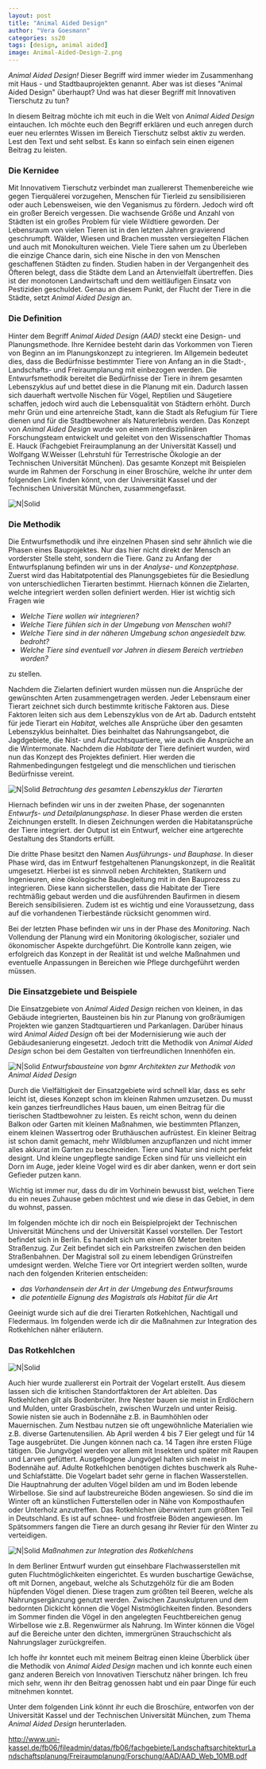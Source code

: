 ```yaml
---
layout: post
title: "Animal Aided Design"
author: "Vera Goesmann"
categories: ss20
tags: [design, animal aided]
image: Animal-Aided-Design-2.png
---
```



*Animal Aided Design!* Dieser Begriff wird immer wieder im Zusammenhang mit Haus - und Stadtbauprojekten genannt. Aber was ist dieses "Animal Aided Design" überhaupt? Und was hat dieser Begriff mit Innovativen Tierschutz zu tun? 

In diesem Beitrag möchte ich mit euch in die Welt von *Animal Aided Design* eintauchen. Ich möchte euch den Begriff erklären und euch anregen durch euer neu erlerntes Wissen im Bereich Tierschutz selbst aktiv zu werden. Lest den Text und seht selbst. Es kann so einfach sein einen eigenen Beitrag zu leisten. 

### Die Kernidee 

Mit Innovativem Tierschutz verbindet man zuallererst Themenbereiche wie gegen Tierquälerei vorzugehen, Menschen für Tierleid zu sensibilisieren oder auch Lebensweisen, wie den Veganismus zu fördern. Jedoch wird oft ein großer Bereich vergessen. Die wachsende Größe und Anzahl von Städten ist ein großes Problem für viele Wildtiere geworden. Der Lebensraum von vielen Tieren ist in den letzten Jahren gravierend geschrumpft. Wälder, Wiesen und Brachen mussten versiegelten Flächen und auch mit Monokulturen weichen. Viele Tiere sahen um zu Überleben die einzige Chance darin, sich eine Nische in den von Menschen geschaffenen Städten zu finden. Studien haben in der Vergangenheit des Öfteren belegt, dass die Städte dem Land an Artenvielfalt übertreffen. Dies ist der monotonen Landwirtschaft und dem weitläufigen Einsatz von Pestiziden geschuldet. Genau an diesem Punkt, der Flucht der Tiere in die Städte, setzt *Animal Aided Design* an. 

### Die Definition

Hinter dem Begriff *Animal Aided Design (AAD)* steckt eine Design- und Planungsmethode. Ihre Kernidee besteht darin das Vorkommen von Tieren von Beginn an im Planungskonzept zu integrieren. Im Allgemein bedeutet dies, dass die Bedürfnisse bestimmter Tiere von Anfang an in die Stadt-, Landschafts- und Freiraumplanung mit einbezogen werden. Die Entwurfsmethodik bereitet die Bedürfnisse der Tiere in ihrem gesamten Lebenszyklus auf und bettet diese in die Planung mit ein. Dadurch lassen sich dauerhaft wertvolle Nischen für Vögel, Reptilien und Säugetiere schaffen, jedoch wird auch die Lebensqualität von Städtern erhöht. Durch mehr Grün und eine artenreiche Stadt, kann die Stadt als Refugium für Tiere dienen und für die Stadtbewohner als Naturerlebnis werden. 
Das Konzept von *Animal Aided Design* wurde von einem interdisziplinären Forschungsteam entwickelt und geleitet von den Wissenschaftler Thomas E. Hauck (Fachgebiet Freiraumplanung an der Universität Kassel) und Wolfgang W.Weisser (Lehrstuhl für Terrestrische Ökologie an der Technischen Universität München). 
Das gesamte Konzept mit Beispielen wurde im Rahmen der Forschung in einer Broschüre, welche ihr unter dem folgenden Link finden könnt, von der Universität Kassel und der Technischen Universität München, zusammengefasst. 

![N|Solid](https://naturvielfaltbauen.org/wp-content/uploads/2018/05/Animal-Aided-Design-2.png)

### Die Methodik 

Die Entwurfsmethodik und ihre einzelnen Phasen sind sehr ähnlich wie die Phasen eines Bauprojektes. Nur das hier nicht direkt der Mensch an vorderster Stelle steht, sondern die Tiere. Ganz zu Anfang der Entwurfsplanung befinden wir uns in der *Analyse- und Konzeptphase*. Zuerst wird das Habitatpotential des Planungsgebietes für die Besiedlung von unterschiedlichen Tierarten bestimmt. Hiernach können die Zielarten, welche integriert werden sollen definiert werden. Hier ist wichtig sich Fragen wie 

- *Welche Tiere wollen wir integrieren?* 
- *Welche Tiere fühlen sich in der Umgebung von Menschen wohl?*
- *Welche Tiere sind in der näheren Umgebung schon angesiedelt bzw. bedroht?* 
- *Welche Tiere sind eventuell vor Jahren in diesem Bereich vertrieben worden?* 

zu stellen.

Nachdem die Zielarten definiert wurden müssen nun die Ansprüche der gewünschten Arten zusammengetragen werden. Jeder Lebensraum einer Tierart zeichnet sich durch bestimmte kritische Faktoren aus. Diese Faktoren leiten sich aus dem Lebenszyklus von de Art ab. Dadurch entsteht für jede Tierart ein *Habitat*, welches alle Ansprüche über den gesamten Lebenszyklus beinhaltet. Dies beinhaltet das Nahrungsangebot, die Jagdgebiete, die Nist- und Aufzuchtsquartiere, wie auch die Ansprüche an die Wintermonate. 
Nachdem die *Habitate* der Tiere definiert wurden, wird nun das Konzept des Projektes definiert. Hier werden die Rahmenbedingungen festgelegt und die menschlichen und tierischen Bedürfnisse vereint. 

![N|Solid](https://www.toek.wzw.tum.de/fileadmin/_processed_/f/6/csm_Bild1_08_1d14c6c4fa.jpg)
*Betrachtung des gesamten Lebenszyklus der Tierarten* 


Hiernach befinden wir uns in der zweiten Phase, der sogenannten *Entwurfs- und Detailplanungsphase*. In dieser Phase werden die ersten Zeichnungen erstellt. In diesen Zeichnungen werden die Habitatansprüche der Tiere integriert. der Output ist ein Entwurf, welcher eine artgerechte Gestaltung des Standorts erfüllt. 

Die dritte Phase besitzt den Namen *Ausführungs- und Bauphase*. In dieser Phase wird, das im Entwurf festgehaltenen Planungskonzept, in die Realität umgesetzt. Hierbei ist es sinnvoll neben Architekten, Statikern und Ingenieuren, eine ökologische Baubegleitung mit in den Bauprozess zu integrieren. Diese kann sicherstellen, dass die Habitate der Tiere rechtmäßig gebaut werden und die ausführenden Baufirmen in diesem Bereich sensibilisieren. Zudem ist es wichtig und eine Voraussetzung, dass auf die vorhandenen Tierbestände rücksicht genommen wird. 

Bei der letzten Phase befinden wir uns in der Phase des *Monitoring*. Nach Vollendung der Planung wird ein Monitoring ökologischer, sozialer und ökonomischer Aspekte durchgeführt. Die Kontrolle kann zeigen, wie erfolgreich das Konzept in der Realität ist und welche Maßnahmen und eventuelle Anpassungen in Bereichen wie Pflege durchgeführt werden müssen. 

### Die Einsatzgebiete und Beispiele 

Die Einsatzgebiete von *Animal Aided Design* reichen von kleinen, in das Gebäude integrierten, Bausteinen bis hin zur Planung von großräumigen Projekten wie ganzen Stadtquartieren und Parkanlagen. Darüber hinaus wird *Animal Aided Design* oft bei der Modernisierung wie auch der Gebäudesanierung eingesetzt. Jedoch tritt die Methodik von *Animal Aided Design* schon bei dem Gestalten von tierfreundlichen Innenhöfen ein.

![N|Solid](https://lh3.googleusercontent.com/proxy/dUX_2ncR4wnGF-arG-QirZQXpkIp2IfXX2yUqwAeSTkmOl0scFLmxwI4Eymdz-AMyAaBf9g5ufhZGVXQmkCZpHSRLR6qYwbWc0rJPaMN7aFeokhQPYnpZwrXNzdYo3F_d9S7zuyT53rwH2Z8Ylb-pI-D6s5zvcDC3V_yf6R0eMdq0Q)
*Entwurfsbausteine von bgmr Architekten zur Methodik von Animal Aided Design* 

Durch die Vielfältigkeit der Einsatzgebiete wird schnell klar, dass es sehr leicht ist, dieses Konzept schon im kleinen Rahmen umzusetzen. Du musst kein ganzes tierfreundliches Haus bauen, um einen Beitrag für die tierischen Stadtbewohner zu leisten. Es reicht schon, wenn du deinen Balkon oder Garten mit kleinen Maßnahmen, wie bestimmten Pflanzen, einem kleinen Wassertrog oder Bruthäuschen aufrüstest. Ein kleiner Beitrag ist schon damit gemacht, mehr Wildblumen anzupflanzen und nicht immer alles akkurat im Garten zu beschneiden. Tiere und Natur sind nicht perfekt designt. Und kleine ungepflegte sandige Ecken sind für uns vielleicht ein Dorn im Auge, jeder kleine Vogel wird es dir aber danken, wenn er dort sein Gefieder putzen kann.

Wichtig ist immer nur, dass du dir im Vorhinein bewusst bist, welchen Tiere du ein neues Zuhause geben möchtest und wie diese in das Gebiet, in dem du wohnst, passen. 

Im folgenden möchte ich dir noch ein Beispielprojekt der Technischen Universität Münchens und der Universität Kassel vorstellen. Der Testort befindet sich in Berlin. Es handelt sich um einen 60 Meter breiten Straßenzug. Zur Zeit befindet sich ein Parkstreifen zwischen den beiden Straßenbahnen. Der Magistral soll zu einem lebendigen Grünstreifen umdesignt werden. Welche Tiere vor Ort integriert werden sollten, wurde nach den folgenden Kriterien entscheiden:

- *das Vorhandensein der Art in der Umgebung des Entwurfsraums*
- *die potentielle Eignung des Magistrals als Habitat für die Art* 

Geeinigt wurde sich auf die drei Tierarten Rotkehlchen, Nachtigall und Fledermaus. Im folgenden werde ich dir die Maßnahmen zur Integration des Rotkehlchen näher erläutern. 

### Das Rotkehlchen 

![N|Solid](https://www.nabu.de/imperia/md/nabu/images/arten/tiere/voegel/schnaepperverwandte/rotkehlchen/150723-nabu-rotkehlchen-gaby-schroeder3.jpeg)

Auch hier wurde zuallererst ein Portrait der Vogelart erstellt. Aus diesem lassen sich die kritischen Standortfaktoren der Art ableiten. Das Rotkehlchen gilt als Bodenbrüter. Ihre Nester bauen sie meist in Erdlöchern und Mulden, unter Grasbüscheln, zwischen Wurzeln und unter Reisig. Sowie nisten sie auch in Bodennähe z.B. in Baumhöhlen oder Mauernischen. Zum Nestbau nutzen sie oft ungewöhnliche Materialien wie z.B. diverse Gartenutensilien. Ab April werden 4 bis 7 Eier gelegt und für 14 Tage ausgebrütet. Die Jungen können nach ca. 14 Tagen ihre ersten Flüge tätigen. Die Jungvögel werden vor allem mit Insekten und später mit Raupen und Larven gefüttert. Ausgeflogene Jungvögel halten sich meist in Bodennähe auf. Adulte Rotkehlchen benötigen dichtes buschwerk als Ruhe- und Schlafstätte. Die Vogelart badet sehr gerne in flachen Wasserstellen. Die Hauptnahrung der adulten Vögel bilden am und im Boden lebende Wirbellose. Sie sind auf laubstreureiche Böden angewiesen. So sind die im Winter oft an künstlichen Futterstellen oder in Nähe von Komposthaufen oder Unterholz anzutreffen. Das Rotkehlchen überwintert zum größten Teil in Deutschland. Es ist auf schnee- und frostfreie Böden angewiesen. Im Spätsommers fangen die Tiere an durch gesang ihr Revier für den Winter zu verteidigen. 

![N|Solid](https://www.galk.de/images/djmediatools/50-animal-aided-design-1/abb_12.jpg)
*Maßnahmen zur Integration des Rotkehlchens*

In dem Berliner Entwurf wurden gut einsehbare Flachwasserstellen mit guten Fluchtmöglichkeiten eingerichtet. Es wurden buschartige Gewächse, oft mit Dornen,  angebaut, welche als Schutzgehölz für die am Boden hüpfenden Vögel dienen. Diese tragen zum größten teil Beeren, welche als Nahrungsergänzung genutzt werden. Zwischen Zaunskulpturen und dem bedornten Dickicht können die Vögel Nistmöglichkeiten finden. Besonders im Sommer finden die Vögel in den angelegten Feuchtbereichen genug Wirbellose wie z.B. Regenwürmer als Nahrung. Im Winter können die Vögel auf die Bereiche unter den dichten, immergrünen Strauchschicht als Nahrungslager zurückgreifen. 

Ich hoffe ihr konntet euch mit meinem Beitrag einen kleine Überblick über die Methodik von *Animal Aided Design* machen und ich konnte euch einen ganz anderen Bereich von Innovativen Tierschutz näher bringen. Ich freu mich sehr, wenn ihr den Beitrag genossen habt und ein paar Dinge für euch mitnehmen konntet.

Unter dem folgenden Link könnt ihr euch die Broschüre, entworfen von der Universität Kassel und der Technischen Universität München, zum Thema *Animal Aided Design* herunterladen. 

http://www.uni-kassel.de/fb06/fileadmin/datas/fb06/fachgebiete/LandschaftsarchitekturLandschaftsplanung/Freiraumplanung/Forschung/AAD/AAD_Web_10MB.pdf






